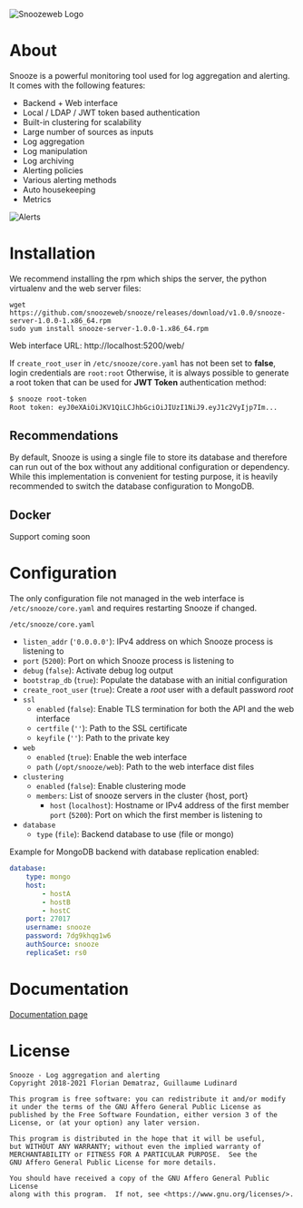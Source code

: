 ![Snoozeweb Logo](web/public/img/logo.png)

# About

Snooze is a powerful monitoring tool used for log aggregation and alerting. It comes with the following features:
* Backend + Web interface
* Local / LDAP / JWT token based authentication
* Built-in clustering for scalability
* Large number of sources as inputs
* Log aggregation
* Log manipulation
* Log archiving
* Alerting policies
* Various alerting methods
* Auto housekeeping
* Metrics

![Alerts](doc/images/web_alerts.png)

# Installation

We recommend installing the rpm which ships the server, the python virtualenv and the web server files:
```
wget https://github.com/snoozeweb/snooze/releases/download/v1.0.0/snooze-server-1.0.0-1.x86_64.rpm
sudo yum install snooze-server-1.0.0-1.x86_64.rpm
```

Web interface URL: http://localhost:5200/web/

If `create_root_user` in `/etc/snooze/core.yaml` has not been set to **false**, login credentials are `root:root`
Otherwise, it is always possible to generate a root token that can be used for **JWT Token** authentication method:
```bash
$ snooze root-token
Root token: eyJ0eXAiOiJKV1QiLCJhbGciOiJIUzI1NiJ9.eyJ1c2VyIjp7Im...
```

## Recommendations

By default, Snooze is using a single file to store its database and therefore can run out of the box without any additional configuration or dependency. While this implementation is convenient for testing purpose, it is heavily recommended to switch the database configuration to MongoDB.

## Docker

Support coming soon

# Configuration

The only configuration file not managed in the web interface is `/etc/snooze/core.yaml` and requires restarting Snooze if changed.

`/etc/snooze/core.yaml`
* `listen_addr` (`'0.0.0.0'`): IPv4 address on which Snooze process is listening to
* `port` (`5200`): Port on which Snooze process is listening to
* `debug` (`false`): Activate debug log output
* `bootstrap_db` (`true`): Populate the database with an initial configuration
* `create_root_user` (`true`): Create a *root* user with a default password *root*
* `ssl`
	* `enabled` (`false`): Enable TLS termination for both the API and the web interface
	* `certfile` (`''`): Path to the SSL certificate
	* `keyfile` (`''`): Path to the private key
* `web`
    * `enabled` (`true`): Enable the web interface
    * `path` (`/opt/snooze/web`): Path to the web interface dist files
* `clustering`
	*  `enabled` (`false`): Enable clustering mode
    * `members`: List of snooze servers in the cluster {host, port}
        - `host` (`localhost`): Hostname or IPv4 address of the first member
          `port` (`5200`): Port on which the first member is listening to
* `database`
	* `type` (`file`): Backend database to use (file or mongo)

Example for MongoDB backend with database replication enabled:
```yaml
database:
    type: mongo
    host:
        - hostA
        - hostB
        - hostC
    port: 27017
    username: snooze
    password: 7dg9khqg1w6
    authSource: snooze
    replicaSet: rs0
```

# Documentation

[Documentation page](doc/README.md)

# License

```
Snooze - Log aggregation and alerting
Copyright 2018-2021 Florian Dematraz, Guillaume Ludinard

This program is free software: you can redistribute it and/or modify
it under the terms of the GNU Affero General Public License as
published by the Free Software Foundation, either version 3 of the
License, or (at your option) any later version.

This program is distributed in the hope that it will be useful,
but WITHOUT ANY WARRANTY; without even the implied warranty of
MERCHANTABILITY or FITNESS FOR A PARTICULAR PURPOSE.  See the
GNU Affero General Public License for more details.

You should have received a copy of the GNU Affero General Public License
along with this program.  If not, see <https://www.gnu.org/licenses/>.
```
